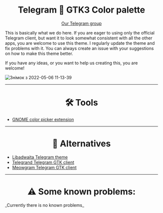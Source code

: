 <h1 align="center"> Telegram 🤝 GTK3 Color palette</h1>

<p align="center"><a href="https://t.me/adwaita_dark">Our Telegram group</a></p>

This is basically what we do here. If you are eager to using only the official Telegram client, but want it to look somewhat consistent with all the other apps, you are welcome to use this theme. I regularly update the theme and fix problems with it. You can always create an issue with your suggestions on how to make this theme better. 

If you have any ideas, or you want to help us creating this, you are welcome! 


![Знімок з 2022-05-06 11-13-39](https://user-images.githubusercontent.com/68148186/167093739-33833586-4864-410d-858c-a317c2cf92da.png)



---

<h1 align="center"> 🛠 Tools </h1>

- [GNOME color picker extension](https://extensions.gnome.org/extension/3396/color-picker/)

---

<h1 align="center"> 🔄 Alternatives </h1>
<ul>
  <li><a href="https://t.me/addtheme/libadwaita">Libadwaita Telegram theme</a></li>
  <li><a href="https://github.com/melix99/telegrand">Telegrand Telegram GTK client</a></li>
  <li><a href="https://github.com/ExposedCat/Meowgram">Meowgram Telegram GTK client</a></li>
</ul>

---

<h1 align="center"> ⚠️ Some known problems: </h1>
_Currently there is no known problems_
